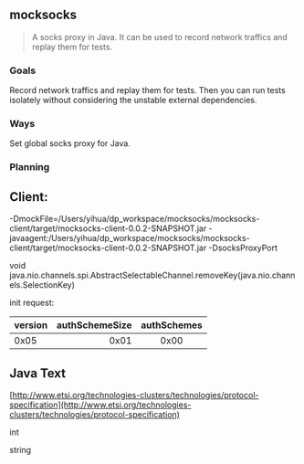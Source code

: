 mocksocks
--------
> A socks proxy in Java. It can be used to record network traffics and replay them for tests. 

### Goals

Record network traffics and replay them for tests. Then you can run tests isolately without considering the unstable external dependencies.

### Ways

Set global socks proxy for Java.

### Planning

## Client:

-DmockFile=/Users/yihua/dp_workspace/mocksocks/mocksocks-client/target/mocksocks-client-0.0.2-SNAPSHOT.jar -javaagent:/Users/yihua/dp_workspace/mocksocks/mocksocks-client/target/mocksocks-client-0.0.2-SNAPSHOT.jar -DsocksProxyPort

void java.nio.channels.spi.AbstractSelectableChannel.removeKey(java.nio.channels.SelectionKey)

init request: 


| version |authSchemeSize| authSchemes| 
|:------- |  -----------:|:----------:|
| 0x05    |    0x01      | 0x00       |

## Java Text

[http://www.etsi.org/technologies-clusters/technologies/protocol-specification](http://www.etsi.org/technologies-clusters/technologies/protocol-specification)

int 

string


